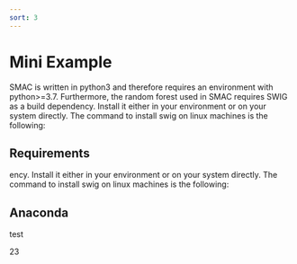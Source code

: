 ```yaml
---
sort: 3
---
```


# Mini Example

SMAC is written in python3 and therefore requires an environment with python>=3.7. Furthermore, the random forest used in SMAC requires SWIG as a build dependency. Install it either in your environment or on your system directly. The command to install swig on linux machines is the following:

## Requirements

ency. Install it either in your environment or on your system directly. The command to install swig on linux machines is the following:

## Anaconda

test

23

